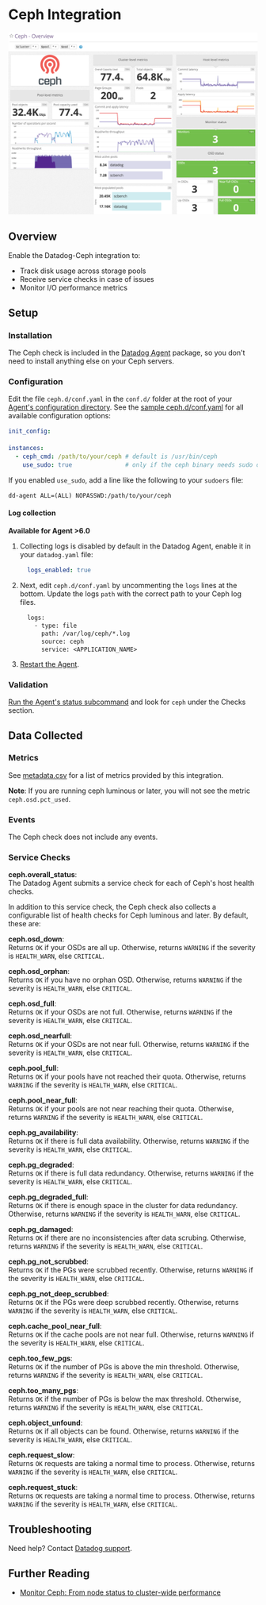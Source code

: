# Ceph Integration

![Ceph dashboard][1]

## Overview

Enable the Datadog-Ceph integration to:

  * Track disk usage across storage pools
  * Receive service checks in case of issues
  * Monitor I/O performance metrics

## Setup
### Installation

The Ceph check is included in the [Datadog Agent][3] package, so you don't need to install anything else on your Ceph servers.

### Configuration

Edit the file `ceph.d/conf.yaml` in the `conf.d/` folder at the root of your [Agent's configuration directory][4].
See the [sample ceph.d/conf.yaml][5] for all available configuration options:

```yaml
init_config:

instances:
  - ceph_cmd: /path/to/your/ceph # default is /usr/bin/ceph
    use_sudo: true               # only if the ceph binary needs sudo on your nodes
```

If you enabled `use_sudo`, add a line like the following to your `sudoers` file:

```
dd-agent ALL=(ALL) NOPASSWD:/path/to/your/ceph
```

#### Log collection

**Available for Agent >6.0**

1. Collecting logs is disabled by default in the Datadog Agent, enable it in your `datadog.yaml` file:

    ```yaml
      logs_enabled: true
    ```

2. Next, edit `ceph.d/conf.yaml` by uncommenting the `logs` lines at the bottom. Update the logs `path` with the correct path to your Ceph log files.

    ```
      logs:
        - type: file
          path: /var/log/ceph/*.log
          source: ceph
          service: <APPLICATION_NAME>
    ```

3. [Restart the Agent][10].

### Validation

[Run the Agent's status subcommand][6] and look for `ceph` under the Checks section.

## Data Collected
### Metrics

See [metadata.csv][7] for a list of metrics provided by this integration.

**Note**: If you are running ceph luminous or later, you will not see the metric `ceph.osd.pct_used`.

### Events
The Ceph check does not include any events.

### Service Checks

**ceph.overall_status**:<br>
The Datadog Agent submits a service check for each of Ceph's host health checks.

In addition to this service check, the Ceph check also collects a configurable list of health checks for Ceph luminous and later. By default, these are:

**ceph.osd_down**:<br>
Returns `OK` if your OSDs are all up. Otherwise, returns `WARNING` if the severity is `HEALTH_WARN`, else `CRITICAL`.

**ceph.osd_orphan**:<br>
Returns `OK` if you have no orphan OSD. Otherwise, returns `WARNING` if the severity is `HEALTH_WARN`, else `CRITICAL`.

**ceph.osd_full**:<br>
Returns `OK` if your OSDs are not full. Otherwise, returns `WARNING` if the severity is `HEALTH_WARN`, else `CRITICAL`.

**ceph.osd_nearfull**:<br>
Returns `OK` if your OSDs are not near full. Otherwise, returns `WARNING` if the severity is `HEALTH_WARN`, else `CRITICAL`.

**ceph.pool_full**:<br>
Returns `OK` if your pools have not reached their quota. Otherwise, returns `WARNING` if the severity is `HEALTH_WARN`, else `CRITICAL`.

**ceph.pool_near_full**:<br>
Returns `OK` if your pools are not near reaching their quota. Otherwise, returns `WARNING` if the severity is `HEALTH_WARN`, else `CRITICAL`.

**ceph.pg_availability**:<br>
Returns `OK` if there is full data availability. Otherwise, returns `WARNING` if the severity is `HEALTH_WARN`, else `CRITICAL`.

**ceph.pg_degraded**:<br>
Returns `OK` if there is full data redundancy. Otherwise, returns `WARNING` if the severity is `HEALTH_WARN`, else `CRITICAL`.

**ceph.pg_degraded_full**:<br>
Returns `OK` if there is enough space in the cluster for data redundancy. Otherwise, returns `WARNING` if the severity is `HEALTH_WARN`, else `CRITICAL`.

**ceph.pg_damaged**:<br>
Returns `OK` if there are no inconsistencies after data scrubing. Otherwise, returns `WARNING` if the severity is `HEALTH_WARN`, else `CRITICAL`.

**ceph.pg_not_scrubbed**:<br>
Returns `OK` if the PGs were scrubbed recently. Otherwise, returns `WARNING` if the severity is `HEALTH_WARN`, else `CRITICAL`.

**ceph.pg_not_deep_scrubbed**:<br>
Returns `OK` if the PGs were deep scrubbed recently. Otherwise, returns `WARNING` if the severity is `HEALTH_WARN`, else `CRITICAL`.

**ceph.cache_pool_near_full**:<br>
Returns `OK` if the cache pools are not near full. Otherwise, returns `WARNING` if the severity is `HEALTH_WARN`, else `CRITICAL`.

**ceph.too_few_pgs**:<br>
Returns `OK` if the number of PGs is above the min threshold. Otherwise, returns `WARNING` if the severity is `HEALTH_WARN`, else `CRITICAL`.

**ceph.too_many_pgs**:<br>
Returns `OK` if the number of PGs is below the max threshold. Otherwise, returns `WARNING` if the severity is `HEALTH_WARN`, else `CRITICAL`.

**ceph.object_unfound**:<br>
Returns `OK` if all objects can be found. Otherwise, returns `WARNING` if the severity is `HEALTH_WARN`, else `CRITICAL`.

**ceph.request_slow**:<br>
Returns `OK` requests are taking a normal time to process. Otherwise, returns `WARNING` if the severity is `HEALTH_WARN`, else `CRITICAL`.

**ceph.request_stuck**:<br>
Returns `OK` requests are taking a normal time to process. Otherwise, returns `WARNING` if the severity is `HEALTH_WARN`, else `CRITICAL`.

## Troubleshooting
Need help? Contact [Datadog support][8].

## Further Reading

* [Monitor Ceph: From node status to cluster-wide performance][9]


[1]: https://raw.githubusercontent.com/DataDog/integrations-core/master/ceph/images/ceph_dashboard.png
[3]: https://app.datadoghq.com/account/settings#agent
[4]: https://docs.datadoghq.com/agent/guide/agent-configuration-files/?tab=agentv6#agent-configuration-directory
[5]: https://github.com/DataDog/integrations-core/blob/master/ceph/datadog_checks/ceph/data/conf.yaml.example
[6]: https://docs.datadoghq.com/agent/guide/agent-commands/?tab=agentv6#agent-status-and-information
[7]: https://github.com/DataDog/integrations-core/blob/master/ceph/metadata.csv
[8]: https://docs.datadoghq.com/help
[9]: https://www.datadoghq.com/blog/monitor-ceph-datadog
[10]: https://docs.datadoghq.com/agent/guide/agent-commands/?tab=agentv6#start-stop-and-restart-the-agent
